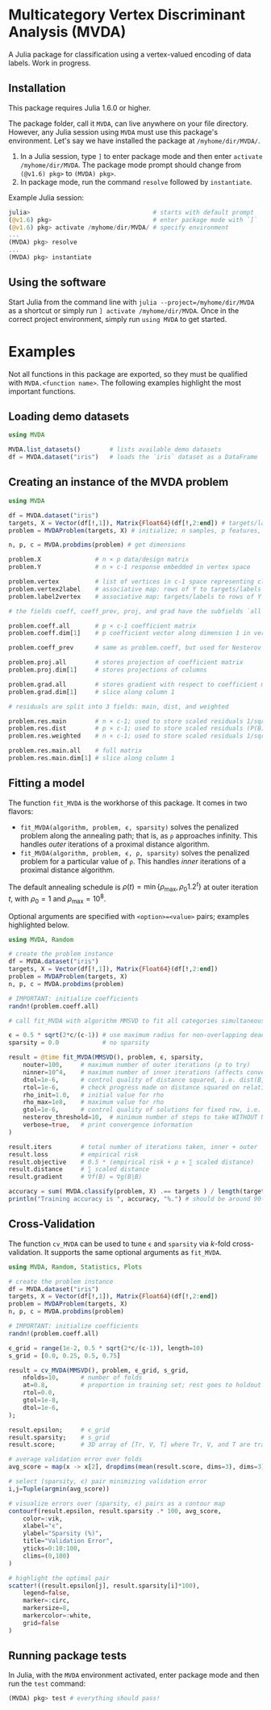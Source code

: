 # Multicategory Vertex Discriminant Analysis (MVDA)

A Julia package for classification using a vertex-valued encoding of data labels.
Work in progress.

## Installation

This package requires Julia 1.6.0 or higher.

The package folder, call it `MVDA`, can live anywhere on your file directory.
However, any Julia session using `MVDA` must use this package's environment.
Let's say we have installed the package at `/myhome/dir/MVDA/`.

1. In a Julia session, type `]` to enter package mode and then enter `activate /myhome/dir/MVDA`. The package mode prompt should change from `(@v1.6) pkg>` to `(MVDA) pkg>`.
2. In package mode, run the command `resolve` followed by `instantiate`.

Example Julia session:

```julia
julia>                                  # starts with default prompt
(@v1.6) pkg>                            # enter package mode with `]`
(@v1.6) pkg> activate /myhome/dir/MVDA/ # specify environment
...
(MVDA) pkg> resolve
...
(MVDA) pkg> instantiate
```

## Using the software

Start Julia from the command line with `julia --project=/myhome/dir/MVDA` as a shortcut or simply run `] activate /myhome/dir/MVDA`.
Once in the correct project environment, simply run `using MVDA` to get started.

# Examples 
Not all functions in this package are exported, so they must be qualified with `MVDA.<function name>`.
The following examples highlight the most important functions.

## Loading demo datasets

```julia
using MVDA

MVDA.list_datasets()        # lists available demo datasets
df = MVDA.dataset("iris")   # loads the `iris` dataset as a DataFrame
```

## Creating an instance of the MVDA problem

```julia
using MVDA

df = MVDA.dataset("iris")
targets, X = Vector(df[!,1]), Matrix{Float64}(df[!,2:end]) # targets/labels are always on first column
problem = MVDAProblem(targets, X) # initialize; n samples, p features, c classes

n, p, c = MVDA.probdims(problem) # get dimensions

problem.X               # n × p data/design matrix
problem.Y               # n × c-1 response embedded in vertex space

problem.vertex          # list of vertices in c-1 space representing classes
problem.vertex2label    # associative map: rows of Y to targets/labels
problem.label2vertex    # associative map: targets/labels to rows of Y

# the fields coeff, coeff_prev, proj, and grad have the subfields `all` and `dim`:

problem.coeff.all       # p × c-1 coefficient matrix
problem.coeff.dim[1]    # p coefficient vector along dimension 1 in vertex space

problem.coeff_prev      # same as problem.coeff, but used for Nesterov acceleration

problem.proj.all        # stores projection of coefficient matrix
problem.proj.dim[1]     # stores projections of columns

problem.grad.all        # stores gradient with respect to coefficient matrix
problem.grad.dim[1]     # slice along column 1

# residuals are split into 3 fields: main, dist, and weighted

problem.res.main        # n × c-1; used to store scaled residuals 1/sqrt(n) * (Y - X*B)
problem.res.dist        # p × c-1; used to store scaled residuals (P(B) - B)*D
problem.res.weighted    # n × c-1; used to store scaled residuals 1/sqrt(n) * (Zₘ - X*B)

problem.res.main.all    # full matrix
problem.res.main.dim[1] # slice along column 1
```

## Fitting a model

The function `fit_MVDA` is the workhorse of this package. It comes in two flavors:

* `fit_MVDA(algorithm, problem, ϵ, sparsity)` solves the penalized problem along the annealing path; that is, as `ρ` approaches infinity. This handles *outer* iterations of a proximal distance algorithm.
* `fit_MVDA(algorithm, problem, ϵ, ρ, sparsity)` solves the penalized problem for a particular value of `ρ`. This handles *inner* iterations of a proximal distance algorithm.

The default annealing schedule is $\rho(t) = \min\{\rho_{\max}, \rho_{0} 1.2^{t}\}$ at outer iteration $t$, with $\rho_{0} = 1$ and $\rho_{\max} = 10^{8}$.

Optional arguments are specified with `<option>=<value>` pairs; examples highlighted below.
```julia
using MVDA, Random

# create the problem instance
df = MVDA.dataset("iris")
targets, X = Vector(df[!,1]), Matrix{Float64}(df[!,2:end])
problem = MVDAProblem(targets, X)
n, p, c = MVDA.probdims(problem)

# IMPORTANT: initialize coefficients
randn!(problem.coeff.all)

# call fit_MVDA with algorithm MMSVD to fit all categories simultaneously

ϵ = 0.5 * sqrt(2*c/(c-1)) # use maximum radius for non-overlapping deadzones
sparsity = 0.0            # no sparsity

result = @time fit_MVDA(MMSVD(), problem, ϵ, sparsity,
    nouter=100,     # maximum number of outer iterations (ρ to try)
    ninner=10^4,    # maximum number of inner iterations (affects convergence for ρ fixed)
    dtol=1e-6,      # control quality of distance squared, i.e. dist(B,S)² < 1e-6
    rtol=1e-6,      # check progress made on distance squared on relative scale
    rho_init=1.0,   # initial value for rho
    rho_max=1e8,    # maximum value for rho
    gtol=1e-6,      # control quality of solutions for fixed row, i.e. ∇f(B) < 1e-6
    nesterov_threshold=10,  # minimum number of steps to take WITHOUT Nesterov accel.
    verbose=true,   # print convergence information
)

result.iters        # total number of iterations taken, inner + outer
result.loss         # empirical risk
result.objective    # 0.5 * (empirical risk + ρ × ∑ scaled distance)
result.distance     # ∑ scaled distance
result.gradient     # ∇f(B) = ∇g(B∣B)

accuracy = sum( MVDA.classify(problem, X) .== targets ) / length(targets) * 100;
println("Training accuracy is ", accuracy, "%.") # should be around 90-97%
```

## Cross-Validation

The function `cv_MVDA` can be used to tune `ϵ` and `sparsity` via $k$-fold cross-validation.
It supports the same optional arguments as `fit_MVDA`.

```julia
using MVDA, Random, Statistics, Plots

# create the problem instance
df = MVDA.dataset("iris")
targets, X = Vector(df[!,1]), Matrix{Float64}(df[!,2:end])
problem = MVDAProblem(targets, X)
n, p, c = MVDA.probdims(problem)

# IMPORTANT: initialize coefficients
randn!(problem.coeff.all)

ϵ_grid = range(1e-2, 0.5 * sqrt(2*c/(c-1)), length=10)
s_grid = [0.0, 0.25, 0.5, 0.75]

result = cv_MVDA(MMSVD(), problem, ϵ_grid, s_grid,
    nfolds=10,      # number of folds
    at=0.8,         # proportion in training set; rest goes to holdout set for testing
    rtol=0.0,
    gtol=1e-8,
    dtol=1e-6,
);

result.epsilon;     # ϵ_grid
result.sparsity;    # s_grid
result.score;       # 3D array of [Tr, V, T] where Tr, V, and T are training, validation, and testing errors as percentages, respectively.

# average validation error over folds
avg_score = map(x -> x[2], dropdims(mean(result.score, dims=3), dims=3))

# select (sparsity, ϵ) pair minimizing validation error
i,j=Tuple(argmin(avg_score))

# visualize errors over (sparsity, ϵ) pairs as a contour map
contourf(result.epsilon, result.sparsity .* 100, avg_score,
    color=:vik,
    xlabel="ϵ",
    ylabel="Sparsity (%)",
    title="Validation Error",
    yticks=0:10:100,
    clims=(0,100)
)

# highlight the optimal pair
scatter!((result.epsilon[j], result.sparsity[i]*100),
    legend=false,
    marker=:circ,
    markersize=8,
    markercolor=:white,
    grid=false
)
```

## Running package tests

In Julia, with the `MVDA` environment activated, enter package mode and then run the `test` command:

```julia
(MVDA) pkg> test # everything should pass!
```
